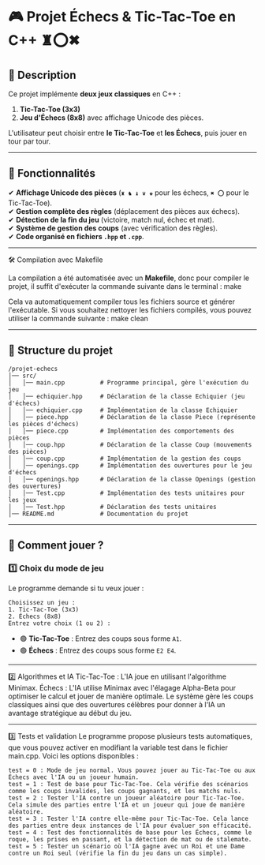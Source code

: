 # 🎮 Projet Échecs & Tic-Tac-Toe en C++ ♜⭕✖

## 📌 Description
Ce projet implémente **deux jeux classiques** en C++ :
1. **Tic-Tac-Toe (3x3)**
2. **Jeu d'Échecs (8x8)** avec affichage Unicode des pièces.

L'utilisateur peut choisir entre **le Tic-Tac-Toe** et **les Échecs**, puis jouer en tour par tour.

---

## 🚀 **Fonctionnalités**
✔ **Affichage Unicode des pièces** (`♜ ♞ ♝ ♛ ♚` pour les échecs, `✖ ⭕` pour le Tic-Tac-Toe).  
✔ **Gestion complète des règles** (déplacement des pièces aux échecs).  
✔ **Détection de la fin du jeu** (victoire, match nul, échec et mat).  
✔ **Système de gestion des coups** (avec vérification des règles).  
✔ **Code organisé en fichiers `.hpp` et `.cpp`**.

---
🛠 Compilation avec Makefile

La compilation a été automatisée avec un **Makefile**, donc pour compiler le projet, il suffit d'exécuter la commande suivante dans le terminal : make

Cela va automatiquement compiler tous les fichiers source et générer l'exécutable. Si vous souhaitez nettoyer les fichiers compilés, vous pouvez utiliser la commande suivante : make clean

---

## 📂 **Structure du projet**
```
/projet-echecs
│── src/
│   │── main.cpp          # Programme principal, gère l'exécution du jeu
│   │── echiquier.hpp     # Déclaration de la classe Echiquier (jeu d'échecs)
│   │── echiquier.cpp     # Implémentation de la classe Echiquier
│   │── piece.hpp         # Déclaration de la classe Piece (représente les pièces d'échecs)
│   │── piece.cpp         # Implémentation des comportements des pièces
│   │── coup.hpp          # Déclaration de la classe Coup (mouvements des pièces)
│   │── coup.cpp          # Implémentation de la gestion des coups
│   │── openings.cpp      # Implémentation des ouvertures pour le jeu d'échecs
│   │── openings.hpp      # Déclaration de la classe Openings (gestion des ouvertures)
│   │── Test.cpp          # Implémentation des tests unitaires pour les jeux
│   │── Test.hpp          # Déclaration des tests unitaires
│── README.md             # Documentation du projet

```

---

## 🎲 **Comment jouer ?**
### 1️⃣ **Choix du mode de jeu**
Le programme demande si tu veux jouer :
```
Choisissez un jeu :
1. Tic-Tac-Toe (3x3)
2. Échecs (8x8)
Entrez votre choix (1 ou 2) :
```

- 🟢 **Tic-Tac-Toe** : Entrez des coups sous forme `A1`.
- 🟢 **Échecs** : Entrez des coups sous forme `E2 E4`.

---
2️⃣ Algorithmes et IA
Tic-Tac-Toe : L'IA joue en utilisant l'algorithme Minimax.
Échecs : L'IA utilise Minimax avec l'élagage Alpha-Beta pour optimiser le calcul et jouer de manière optimale. Le système gère les coups classiques ainsi que des ouvertures célèbres pour donner à l'IA un avantage stratégique au début du jeu.

---
3️⃣ Tests et validation
Le programme propose plusieurs tests automatiques, que vous pouvez activer en modifiant la variable test dans le fichier main.cpp. Voici les options disponibles :

```
test = 0 : Mode de jeu normal. Vous pouvez jouer au Tic-Tac-Toe ou aux Échecs avec l'IA ou un joueur humain.
test = 1 : Test de base pour Tic-Tac-Toe. Cela vérifie des scénarios comme les coups invalides, les coups gagnants, et les matchs nuls.
test = 2 : Tester l'IA contre un joueur aléatoire pour Tic-Tac-Toe. Cela simule des parties entre l'IA et un joueur qui joue de manière aléatoire.
test = 3 : Tester l'IA contre elle-même pour Tic-Tac-Toe. Cela lance des parties entre deux instances de l'IA pour évaluer son efficacité.
test = 4 : Test des fonctionnalités de base pour les Échecs, comme le roque, les prises en passant, et la détection de mat ou de stalemate.
test = 5 : Tester un scénario où l'IA gagne avec un Roi et une Dame contre un Roi seul (vérifie la fin du jeu dans un cas simple).
```
  

